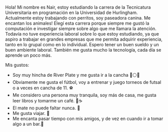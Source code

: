 

Hola! Mi nombre es Nair, estoy estudiando la carrera de la Tecnicatura Universitaria en programación en la Universidad de Hurlingham. Actualmente
estoy trabajando con perritos, soy paseadora canina. Me encantan los animales!
Elegí esta carrera porque siempre me gustó la computación e investigar siempre sobre algo que me llamara la atención. 
Todavía no tuve experiencia laboral sobre lo que estoy estudiando, ya que aspiro a trabajar en grandes empresas que me permita adquirir experiencia, 
tanto en lo grupal como en lo individual. Espero tener un buen sueldo y un buen ambiente laboral. También me gusta mucho la tecnología, cada día se aprende un poco más. 


Mis gustos:
* Soy muy hincha de River Plate y me gusta ir a la cancha 🔴⚪🔴
* Obviamente me gusta el fútbol, voy a entrenar y juego torneos de futsal o a veces en cancha de 11. ⚽
* Me considero una persona muy tranquila, soy más de casa, me gusta leer libros y tomarme un café. 📖☕
* El mate no puede faltar nunca. 🧉
* Me gusta viajar. 🛫
* Me encanta pasar tiempo con mis amigos, y de vez en cuando ir a tomar algo a un bar.🍻
  




